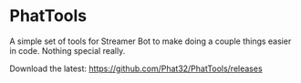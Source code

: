 # PhatTools
A simple set of tools for Streamer Bot to make doing a couple things easier in code. Nothing special really.

Download the latest: https://github.com/Phat32/PhatTools/releases
